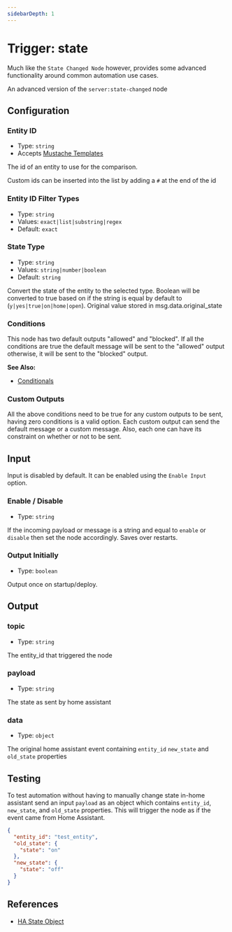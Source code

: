 ```yaml
---
sidebarDepth: 1
---
```


# Trigger: state

Much like the `State Changed Node` however, provides some advanced functionality
around common automation use cases.

An advanced version of the `server:state-changed` node

<!-- TODO: Needs a total rework -->

## Configuration

### Entity ID <Badge text="required"/>

- Type: `string`
- Accepts [Mustache Templates](/guide/mustache-templates.md)

The id of an entity to use for the comparison.

Custom ids can be inserted into the list by adding a `#` at the end of the id

### Entity ID Filter Types <Badge text="required"/>

- Type: `string`
- Values: `exact|list|substring|regex`
- Default: `exact`

### State Type

- Type: `string`
- Values: `string|number|boolean`
- Default: `string`

Convert the state of the entity to the selected type. Boolean will be converted to true based on if the string is equal by default to (`y|yes|true|on|home|open`). Original value stored in msg.data.original_state

### Conditions

This node has two default outputs "allowed" and "blocked". If all the
conditions are true the default message will be sent to the "allowed" output
otherwise, it will be sent to the "blocked" output.

**See Also:**

- [Conditionals](/guide/conditionals.md)

### Custom Outputs

All the above conditions need to be true for any custom outputs to be sent,
having zero conditions is a valid option. Each custom output can send the
default message or a custom message. Also, each one can have its constraint
on whether or not to be sent.

## Input

Input is disabled by default. It can be enabled using the `Enable Input` option.

### Enable / Disable

- Type: `string`

If the incoming payload or message is a string and equal to `enable` or `disable` then set the node accordingly.
Saves over restarts.

### Output Initially

- Type: `boolean`

Output once on startup/deploy.

## Output

### topic

- Type: `string`

The entity_id that triggered the node

### payload

- Type: `string`

The state as sent by home assistant

### data

- Type: `object`

The original home assistant event containing `entity_id` `new_state` and `old_state` properties

## Testing

To test automation without having to manually change state in-home assistant send an input `payload` as an object which contains `entity_id`, `new_state`, and `old_state` properties. This will trigger the node as if the event came from Home Assistant.

```json
{
  "entity_id": "test_entity",
  "old_state": {
    "state": "on"
  },
  "new_state": {
    "state": "off"
  }
}
```

## References

- [HA State Object](https://home-assistant.io/docs/configuration/state_object)
